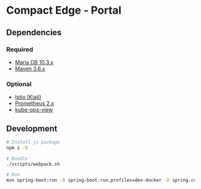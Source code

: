 # Compact Edge - Portal

## Dependencies

### Required

- [Maria DB 10.3.x](https://mariadb.org/)
- [Maven 3.6.x](https://maven.apache.org/)

### Optional

- [Istio (Kiali)](https://istio.io/)
- [Prometheus 2.x](https://prometheus.io/)
- [kube-ops-view](https://codeberg.org/hjacobs/kube-ops-view)

## Development

```bash
# Install js package
npm i -D

# Bundle
./scripts/webpack.sh

# Run
mvn spring-boot:run -D spring-boot.run.profiles=dev-docker -D spring.config.location=file:application.yml
```
